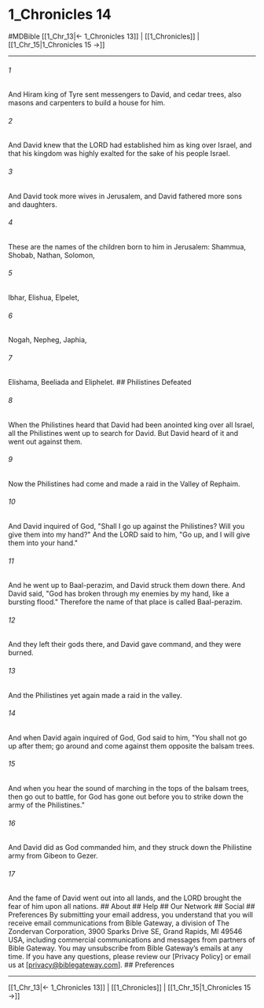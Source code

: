 # 1_Chronicles 14
#MDBible
[[1_Chr_13|← 1_Chronicles 13]] | [[1_Chronicles]] | [[1_Chr_15|1_Chronicles 15 →]]

***


###### 1 
And Hiram king of Tyre sent messengers to David, and cedar trees, also masons and carpenters to build a house for him. 

###### 2 
And David knew that the LORD had established him as king over Israel, and that his kingdom was highly exalted for the sake of his people Israel. 

###### 3 
And David took more wives in Jerusalem, and David fathered more sons and daughters. 

###### 4 
These are the names of the children born to him in Jerusalem: Shammua, Shobab, Nathan, Solomon, 

###### 5 
Ibhar, Elishua, Elpelet, 

###### 6 
Nogah, Nepheg, Japhia, 

###### 7 
Elishama, Beeliada and Eliphelet. ## Philistines Defeated 

###### 8 
When the Philistines heard that David had been anointed king over all Israel, all the Philistines went up to search for David. But David heard of it and went out against them. 

###### 9 
Now the Philistines had come and made a raid in the Valley of Rephaim. 

###### 10 
And David inquired of God, "Shall I go up against the Philistines? Will you give them into my hand?" And the LORD said to him, "Go up, and I will give them into your hand." 

###### 11 
And he went up to Baal-perazim, and David struck them down there. And David said, "God has broken through my enemies by my hand, like a bursting flood." Therefore the name of that place is called Baal-perazim. 

###### 12 
And they left their gods there, and David gave command, and they were burned. 

###### 13 
And the Philistines yet again made a raid in the valley. 

###### 14 
And when David again inquired of God, God said to him, "You shall not go up after them; go around and come against them opposite the balsam trees. 

###### 15 
And when you hear the sound of marching in the tops of the balsam trees, then go out to battle, for God has gone out before you to strike down the army of the Philistines." 

###### 16 
And David did as God commanded him, and they struck down the Philistine army from Gibeon to Gezer. 

###### 17 
And the fame of David went out into all lands, and the LORD brought the fear of him upon all nations. ## About ## Help ## Our Network ## Social ## Preferences By submitting your email address, you understand that you will receive email communications from Bible Gateway, a division of The Zondervan Corporation, 3900 Sparks Drive SE, Grand Rapids, MI 49546 USA, including commercial communications and messages from partners of Bible Gateway. You may unsubscribe from Bible Gateway&rsquo;s emails at any time. If you have any questions, please review our [Privacy Policy] or email us at [privacy@biblegateway.com]. ## Preferences

***

[[1_Chr_13|← 1_Chronicles 13]] | [[1_Chronicles]] | [[1_Chr_15|1_Chronicles 15 →]]
